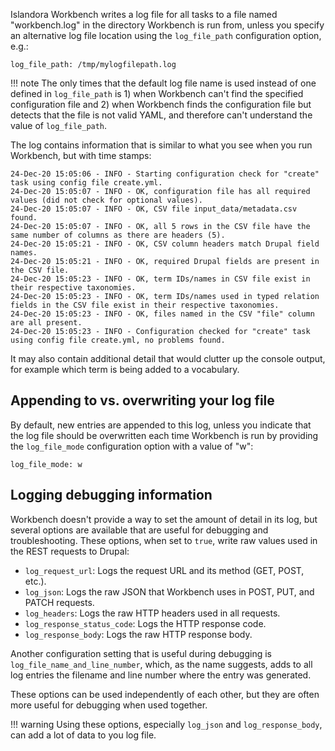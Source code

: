 Islandora Workbench writes a log file for all tasks to a file named "workbench.log" in the directory Workbench is run from, unless you specify an alternative log file location using the `log_file_path` configuration option, e.g.:

`log_file_path: /tmp/mylogfilepath.log`

!!! note
    The only times that the default log file name is used instead of one defined in `log_file_path` is 1) when Workbench can't find the specified configuration file and 2) when Workbench finds the configuration file but detects that the file is not valid YAML, and therefore can't understand the value of `log_file_path`.

The log contains information that is similar to what you see when you run Workbench, but with time stamps:

```text
24-Dec-20 15:05:06 - INFO - Starting configuration check for "create" task using config file create.yml.
24-Dec-20 15:05:07 - INFO - OK, configuration file has all required values (did not check for optional values).
24-Dec-20 15:05:07 - INFO - OK, CSV file input_data/metadata.csv found.
24-Dec-20 15:05:07 - INFO - OK, all 5 rows in the CSV file have the same number of columns as there are headers (5).
24-Dec-20 15:05:21 - INFO - OK, CSV column headers match Drupal field names.
24-Dec-20 15:05:21 - INFO - OK, required Drupal fields are present in the CSV file.
24-Dec-20 15:05:23 - INFO - OK, term IDs/names in CSV file exist in their respective taxonomies.
24-Dec-20 15:05:23 - INFO - OK, term IDs/names used in typed relation fields in the CSV file exist in their respective taxonomies.
24-Dec-20 15:05:23 - INFO - OK, files named in the CSV "file" column are all present.
24-Dec-20 15:05:23 - INFO - Configuration checked for "create" task using config file create.yml, no problems found.
```

It may also contain additional detail that would clutter up the console output, for example which term is being added to a vocabulary.

## Appending to vs. overwriting your log file

 By default, new entries are appended to this log, unless you indicate that the log file should be overwritten each time Workbench is run by providing the `log_file_mode` configuration option with a value of "w":

 `log_file_mode: w`

## Logging debugging information

Workbench doesn't provide a way to set the amount of detail in its log, but several options are available that are useful for debugging and troubleshooting. These options, when set to `true`, write raw values used in the REST requests to Drupal:

* `log_request_url`: Logs the request URL and its method (GET, POST, etc.).
* `log_json`: Logs the raw JSON that Workbench uses in POST, PUT, and PATCH requests.
* `log_headers`: Logs the raw HTTP headers used in all requests.
* `log_response_status_code`: Logs the HTTP response code.
* `log_response_body`: Logs the raw HTTP response body.

Another configuration setting that is useful during debugging is `log_file_name_and_line_number`, which, as the name suggests, adds to all log entries the filename and line number where the entry was generated.

These options can be used independently of each other, but they are often more useful for debugging when used together.

!!! warning
    Using these options, especially `log_json` and `log_response_body`, can add a lot of data to you log file.

